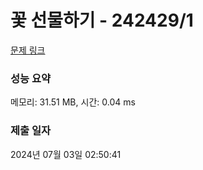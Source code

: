 # 꽃 선물하기 - 242429/1 

[문제 링크](https://level.goorm.io/exam/242429/%EA%BD%83-%EC%84%A0%EB%AC%BC%ED%95%98%EA%B8%B0/quiz/1) 

### 성능 요약

메모리: 31.51 MB, 시간: 0.04 ms

### 제출 일자

2024년 07월 03일 02:50:41

